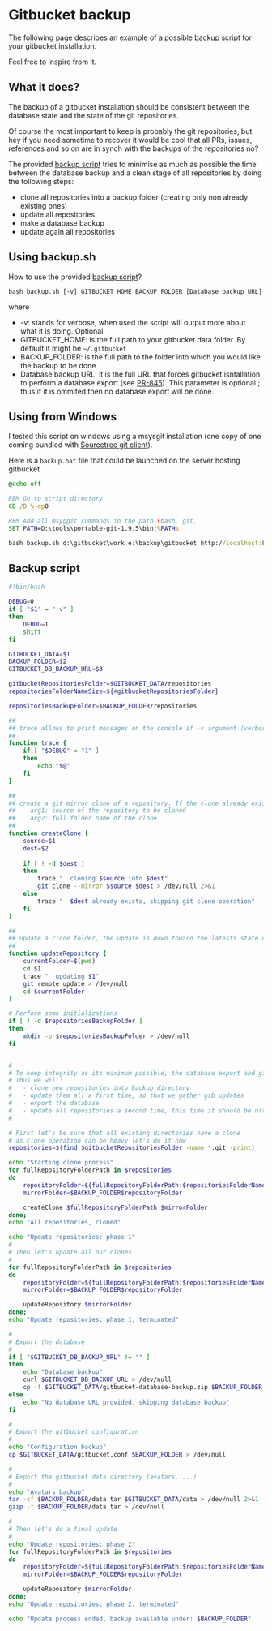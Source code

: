 # Gitbucket backup

The following page describes an example of a possible [backup script](backup.sh) for your gitbucket installation.

Feel free to inspire from it.

## What it does?

The backup of a gitbucket installation should be consistent between the database state and the state of the git repositories.

Of course the most important to keep is probably the git repositories, but hey if you need sometime to recover it would be cool that all PRs, issues, references and so on are in synch with the backups of the repositories no?

The provided [backup script](backup.sh) tries to minimise as much as possible the time between the database backup and a clean stage of all repositories by doing the following steps:

- clone all repositories into a backup folder (creating only non already existing ones)
- update all repositories
- make a database backup
- update again all repositories

## Using backup.sh

How to use the provided [backup script](backup.sh)?

`bash backup.sh [-v] GITBUCKET_HOME BACKUP_FOLDER [Database backup URL]`

where

- -v: stands for verbose, when used the script will output more about what it is doing. Optional
- GITBUCKET_HOME: is the full path to your gitbucket data folder. By default it might be `~/.gitbucket`
- BACKUP_FOLDER: is the full path to the folder into which you would like the backup to be done
- Database backup URL: it is the full URL that forces gitbucket isntallation to perform a database export (see [PR-845](https://github.com/takezoe/gitbucket/pull/845)). This parameter is optional ; thus if it is ommited then no database export will be done.

## Using from Windows

I tested this script on windows using a msysgit installation (one copy of one coming bundled with [Sourcetree git client](https://www.sourcetreeapp.com/)).

Here is a `backup.bat` file that could be launched on the server hosting gitbucket
```bat
@echo off

REM Go to script directory
CD /D %~dp0

REM Add all msyggit commands in the path (bash, git,
SET PATH=D:\tools\portable-git-1.9.5\bin;%PATH%

bash backup.sh d:\gitbucket\work e:\backup\gitbucket http://localhost:8080/database/backup
```

## Backup script

```bash
#!bin/bash

DEBUG=0
if [ "$1" = "-v" ]
then
    DEBUG=1
    shift
fi

GITBUCKET_DATA=$1
BACKUP_FOLDER=$2
GITBUCKET_DB_BACKUP_URL=$3

gitbucketRepositoriesFolder=$GITBUCKET_DATA/repositories
repositoriesFolderNameSize=${#gitbucketRepositoriesFolder}

repositoriesBackupFolder=$BACKUP_FOLDER/repositories

##
## trace allows to print messages on the console if -v argument (verbose) has been given to the program
## 
function trace {
    if [ "$DEBUG" = "1" ]
    then
        echo "$@"
    fi
}

##
## create a git mirror clone of a repository. If the clone already exists, the operation is skipped
##    arg1: source of the repository to be cloned
##    arg2: full folder name of the clone
## 
function createClone {
    source=$1
    dest=$2
    
    if [ ! -d $dest ]
    then
        trace "  cloning $source into $dest"
        git clone --mirror $source $dest > /dev/null 2>&1
    else
        trace "  $dest already exists, skipping git clone operation"
    fi
}

##
## update a clone folder, the update is down toward the latests state of it's default remote
##
function updateRepository {
    currentFolder=$(pwd)
    cd $1
    trace "  updating $1"
    git remote update > /dev/null
    cd $currentFolder
}

# Perform some initializations
if [ ! -d $repositoriesBackupFolder ] 
then
    mkdir -p $repositoriesBackupFolder > /dev/null
fi


#
# To keep integrity as its maximum possible, the database export and git backups must be done in the shortest possible timeslot.
# Thus we will:
#   - clone new repositories into backup directory
#   - update them all a first time, so that we gather gib updates
#   - export the database
#   - update all repositories a second time, this time it should be ultra-fast
#

# First let's be sure that all existing directories have a clone
# as clone operation can be heavy let's do it now
repositories=$(find $gitbucketRepositoriesFolder -name *.git -print)

echo "Starting clone process"
for fullRepositoryFolderPath in $repositories
do
    repositoryFolder=${fullRepositoryFolderPath:$repositoriesFolderNameSize}
    mirrorFolder=$BACKUP_FOLDER$repositoryFolder

    createClone $fullRepositoryFolderPath $mirrorFolder
done;
echo "All repositories, cloned"

echo "Update repositories: phase 1"
#
# Then let's update all our clones
# 
for fullRepositoryFolderPath in $repositories
do
    repositoryFolder=${fullRepositoryFolderPath:$repositoriesFolderNameSize}
    mirrorFolder=$BACKUP_FOLDER$repositoryFolder

    updateRepository $mirrorFolder
done;
echo "Update repositories: phase 1, terminated"

#
# Export the database
# 
if [ "$GITBUCKET_DB_BACKUP_URL" != "" ]
then
    echo "Database backup"
    curl $GITBUCKET_DB_BACKUP_URL > /dev/null
    cp -f $GITBUCKET_DATA/gitbucket-database-backup.zip $BACKUP_FOLDER > /dev/null
else
    echo "No database URL provided, skipping database backup"
fi

#
# Export the gitbucket configuration
# 
echo "Configuration backup"
cp $GITBUCKET_DATA/gitbucket.conf $BACKUP_FOLDER > /dev/null

#
# Export the gitbucket data directory (avatars, ...)
# 
echo "Avatars backup"
tar -cf $BACKUP_FOLDER/data.tar $GITBUCKET_DATA/data > /dev/null 2>&1
gzip -f $BACKUP_FOLDER/data.tar > /dev/null

#
# Then let's do a final update
# 
echo "Update repositories: phase 2"
for fullRepositoryFolderPath in $repositories
do
    repositoryFolder=${fullRepositoryFolderPath:$repositoriesFolderNameSize}
    mirrorFolder=$BACKUP_FOLDER$repositoryFolder

    updateRepository $mirrorFolder
done;
echo "Update repositories: phase 2, terminated"

echo "Update process ended, backup available under: $BACKUP_FOLDER"
```